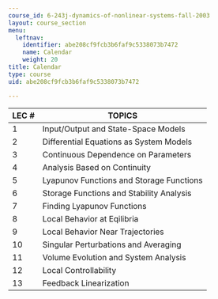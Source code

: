 ```yaml
---
course_id: 6-243j-dynamics-of-nonlinear-systems-fall-2003
layout: course_section
menu:
  leftnav:
    identifier: abe208cf9fcb3b6faf9c5338073b7472
    name: Calendar
    weight: 20
title: Calendar
type: course
uid: abe208cf9fcb3b6faf9c5338073b7472

---
```


| LEC # | TOPICS |
| --- | --- |
| 1 | Input/Output and State-Space Models |
| 2 | Differential Equations as System Models |
| 3 | Continuous Dependence on Parameters |
| 4 | Analysis Based on Continuity |
| 5 | Lyapunov Functions and Storage Functions |
| 6 | Storage Functions and Stability Analysis |
| 7 | Finding Lyapunov Functions |
| 8 | Local Behavior at Eqilibria |
| 9 | Local Behavior Near Trajectories |
| 10 | Singular Perturbations and Averaging |
| 11 | Volume Evolution and System Analysis |
| 12 | Local Controllability |
| 13 | Feedback Linearization